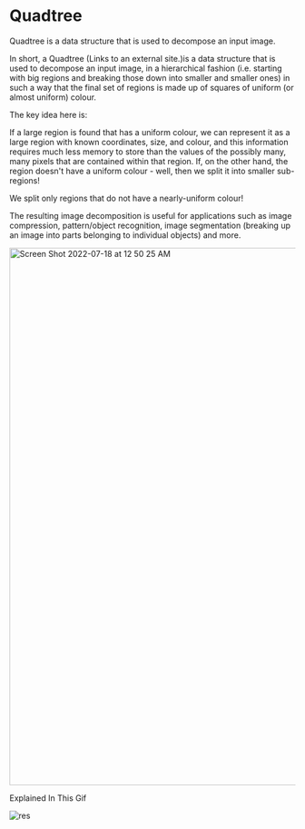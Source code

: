 # Quadtree
Quadtree is a data structure that is used to decompose an input image.

In short, a Quadtree  (Links to an external site.)is a data structure that is used to decompose an input image, in a hierarchical fashion (i.e. starting with big regions and breaking those down into smaller and smaller ones) in such a way that the final set of regions is made up of squares of uniform (or almost uniform) colour.

The key idea here is:

   If a large region is found that has a uniform colour, we can represent it as a large region with known coordinates, size, and colour, and this information requires much less memory to store than the values of the possibly many, many pixels that are contained within that region. If, on the other hand, the region doesn't have a uniform colour - well, then we split it into smaller sub-regions!

   We split only regions that do not have a nearly-uniform colour!

 The resulting image decomposition is useful for applications such as image compression, pattern/object recognition, image segmentation (breaking up an image into parts belonging to individual objects) and more.
 
 <img width="947" alt="Screen Shot 2022-07-18 at 12 50 25 AM" src="https://user-images.githubusercontent.com/56856829/179447186-36787da7-238f-4a60-9b71-ae3f1dabeab8.png">

Explained In This Gif
 
 ![res](https://user-images.githubusercontent.com/56856829/179447169-743b3768-d327-43a8-aba9-bb2de08d2efe.gif)
